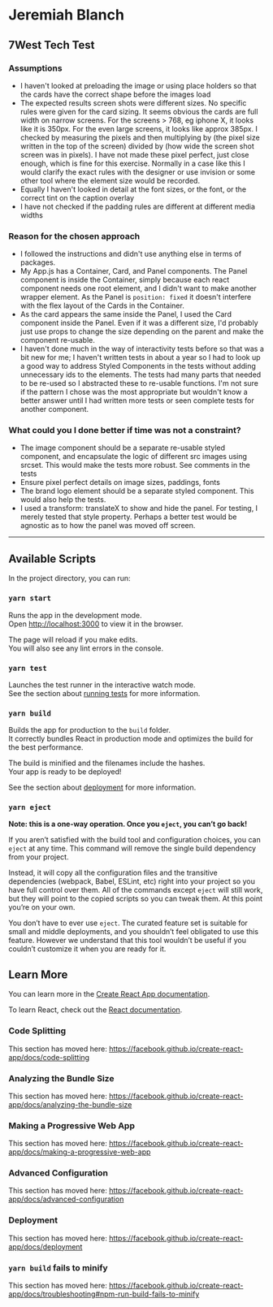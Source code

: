 # Jeremiah Blanch

## 7West Tech Test

### Assumptions
- I haven't looked at preloading the image or using place holders so that the cards have the correct shape before the images load
- The expected results screen shots were different sizes. No specific rules were given for the card sizing. It seems obvious the cards are full width on narrow screens. For the screens > 768, eg iphone X, it looks like it is 350px. For the even large screens, it looks like approx 385px. I checked by measuring the pixels and then multiplying by (the pixel size written in the top of the screen) divided by (how wide the screen shot screen was in pixels). I have not made these pixel perfect, just close enough, which is fine for this exercise. Normally in a case like this I would clarify the exact rules with the designer or use invision or some other tool where the element size would be recorded.
- Equally I haven't looked in detail at the font sizes, or the font, or the correct tint on the caption overlay
- I have not checked if the padding rules are different at different media widths

### Reason for the chosen approach
- I followed the instructions and didn't use anything else in terms of packages.
- My App.js has a Container, Card, and Panel components. The Panel component is inside the Container, simply because each react component needs one root element, and I didn't want to make another wrapper element. As the Panel is `position: fixed` it doesn't interfere with the flex layout of the Cards in the Container.
- As the card appears the same inside the Panel, I used the Card component inside the Panel. Even if it was a different size, I'd probably just use props to change the size depending on the parent and make the component re-usable.
- I haven't done much in the way of interactivity tests before so that was a bit new for me; I haven't written tests in about a year so I had to look up a good way to address Styled Components in the tests without adding unnecessary ids to the elements. The tests had many parts that needed to be re-used so I abstracted these to re-usable functions. I'm not sure if the pattern I chose was the most appropriate but wouldn't know a better answer until I had written more tests or seen complete tests for another component.

### What could you I done better if time was not a constraint?
- The image component should be a separate re-usable styled component, and encapsulate the logic of different src images using srcset. This would make the tests more robust. See comments in the tests
- Ensure pixel perfect details on image sizes, paddings, fonts
- The brand logo element should be a separate styled component. This would also help the tests.
- I used a transform: translateX to show and hide the panel. For testing, I merely tested that style property. Perhaps a better test would be agnostic as to how the panel was moved off screen.

---

## Available Scripts

In the project directory, you can run:

### `yarn start`

Runs the app in the development mode.<br />
Open [http://localhost:3000](http://localhost:3000) to view it in the browser.

The page will reload if you make edits.<br />
You will also see any lint errors in the console.

### `yarn test`

Launches the test runner in the interactive watch mode.<br />
See the section about [running tests](https://facebook.github.io/create-react-app/docs/running-tests) for more information.

### `yarn build`

Builds the app for production to the `build` folder.<br />
It correctly bundles React in production mode and optimizes the build for the best performance.

The build is minified and the filenames include the hashes.<br />
Your app is ready to be deployed!

See the section about [deployment](https://facebook.github.io/create-react-app/docs/deployment) for more information.

### `yarn eject`

**Note: this is a one-way operation. Once you `eject`, you can’t go back!**

If you aren’t satisfied with the build tool and configuration choices, you can `eject` at any time. This command will remove the single build dependency from your project.

Instead, it will copy all the configuration files and the transitive dependencies (webpack, Babel, ESLint, etc) right into your project so you have full control over them. All of the commands except `eject` will still work, but they will point to the copied scripts so you can tweak them. At this point you’re on your own.

You don’t have to ever use `eject`. The curated feature set is suitable for small and middle deployments, and you shouldn’t feel obligated to use this feature. However we understand that this tool wouldn’t be useful if you couldn’t customize it when you are ready for it.

## Learn More

You can learn more in the [Create React App documentation](https://facebook.github.io/create-react-app/docs/getting-started).

To learn React, check out the [React documentation](https://reactjs.org/).

### Code Splitting

This section has moved here: https://facebook.github.io/create-react-app/docs/code-splitting

### Analyzing the Bundle Size

This section has moved here: https://facebook.github.io/create-react-app/docs/analyzing-the-bundle-size

### Making a Progressive Web App

This section has moved here: https://facebook.github.io/create-react-app/docs/making-a-progressive-web-app

### Advanced Configuration

This section has moved here: https://facebook.github.io/create-react-app/docs/advanced-configuration

### Deployment

This section has moved here: https://facebook.github.io/create-react-app/docs/deployment

### `yarn build` fails to minify

This section has moved here: https://facebook.github.io/create-react-app/docs/troubleshooting#npm-run-build-fails-to-minify
